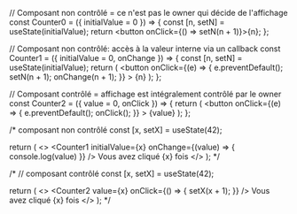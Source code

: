 
// Composant non contrôlé = ce n'est pas le owner qui décide de l'affichage
const Counter0 = ({ initialValue = 0 }) => {
  const [n, setN] = useState(initialValue);
  return <button onClick={() => setN(n + 1)}>{n}</button>;
};

// Composant non contrôlé: accès à la valeur interne via un callback
const Counter1 = ({ initialValue = 0, onChange }) => {
  const [n, setN] = useState(initialValue);
  return (
    <button
      onClick={(e) => {
        e.preventDefault();
        setN(n + 1);
        onChange(n + 1);
      }}
    >
      {n}
    </button>
  );
};

// Composant contrôlé = affichage est intégralement contrôlé par le owner
const Counter2 = ({ value = 0, onClick }) => {
  return (
    <button
      onClick={(e) => {
        e.preventDefault();
        onClick();
      }}
    >
      {value}
    </button>
  );
};

  /* composant non contrôlé
  const [x, setX] = useState(42);

  return (
    <>
      <Counter1
        initialValue={x}
        onChange={(value) => {
          console.log(value)
        }}
      />
      Vous avez cliqué {x} fois
    </>
  );
  */

  /*
  // composant contrôlé
  const [x, setX] = useState(42);

  return (
    <>
      <Counter2
        value={x}
        onClick={() => {
          setX(x + 1);
        }}
      />
      Vous avez cliqué {x} fois
    </>
  );
  */
